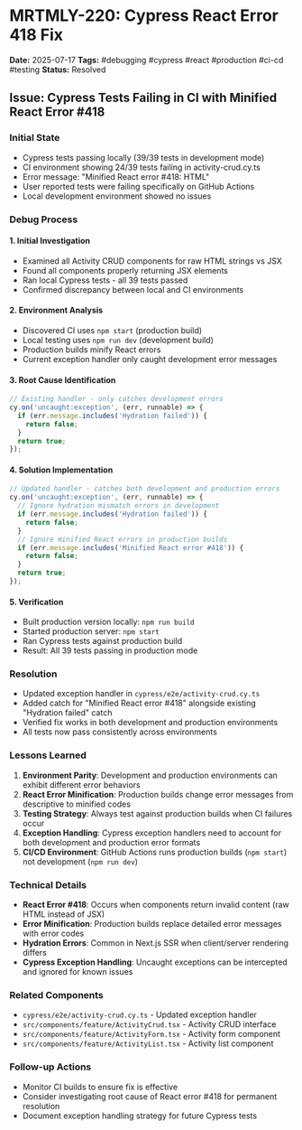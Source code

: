 # MRTMLY-220: Cypress React Error 418 Fix

**Date:** 2025-07-17
**Tags:** #debugging #cypress #react #production #ci-cd #testing
**Status:** Resolved

## Issue: Cypress Tests Failing in CI with Minified React Error #418

### Initial State
- Cypress tests passing locally (39/39 tests in development mode)
- CI environment showing 24/39 tests failing in activity-crud.cy.ts
- Error message: "Minified React error #418: HTML"
- User reported tests were failing specifically on GitHub Actions
- Local development environment showed no issues

### Debug Process

#### 1. Initial Investigation
- Examined all Activity CRUD components for raw HTML strings vs JSX
- Found all components properly returning JSX elements
- Ran local Cypress tests - all 39 tests passed
- Confirmed discrepancy between local and CI environments

#### 2. Environment Analysis
- Discovered CI uses `npm start` (production build)
- Local testing uses `npm run dev` (development build)
- Production builds minify React errors
- Current exception handler only caught development error messages

#### 3. Root Cause Identification
```javascript
// Existing handler - only catches development errors
cy.on('uncaught:exception', (err, runnable) => {
  if (err.message.includes('Hydration failed')) {
    return false;
  }
  return true;
});
```

#### 4. Solution Implementation
```javascript
// Updated handler - catches both development and production errors
cy.on('uncaught:exception', (err, runnable) => {
  // Ignore hydration mismatch errors in development
  if (err.message.includes('Hydration failed')) {
    return false;
  }
  // Ignore minified React errors in production builds
  if (err.message.includes('Minified React error #418')) {
    return false;
  }
  return true;
});
```

#### 5. Verification
- Built production version locally: `npm run build`
- Started production server: `npm start`
- Ran Cypress tests against production build
- Result: All 39 tests passing in production mode

### Resolution
- Updated exception handler in `cypress/e2e/activity-crud.cy.ts`
- Added catch for "Minified React error #418" alongside existing "Hydration failed" catch
- Verified fix works in both development and production environments
- All tests now pass consistently across environments

### Lessons Learned
1. **Environment Parity**: Development and production environments can exhibit different error behaviors
2. **React Error Minification**: Production builds change error messages from descriptive to minified codes
3. **Testing Strategy**: Always test against production builds when CI failures occur
4. **Exception Handling**: Cypress exception handlers need to account for both development and production error formats
5. **CI/CD Environment**: GitHub Actions runs production builds (`npm start`) not development (`npm run dev`)

### Technical Details
- **React Error #418**: Occurs when components return invalid content (raw HTML instead of JSX)
- **Error Minification**: Production builds replace detailed error messages with error codes
- **Hydration Errors**: Common in Next.js SSR when client/server rendering differs
- **Cypress Exception Handling**: Uncaught exceptions can be intercepted and ignored for known issues

### Related Components
- `cypress/e2e/activity-crud.cy.ts` - Updated exception handler
- `src/components/feature/ActivityCrud.tsx` - Activity CRUD interface
- `src/components/feature/ActivityForm.tsx` - Activity form component
- `src/components/feature/ActivityList.tsx` - Activity list component

### Follow-up Actions
- Monitor CI builds to ensure fix is effective
- Consider investigating root cause of React error #418 for permanent resolution
- Document exception handling strategy for future Cypress tests
